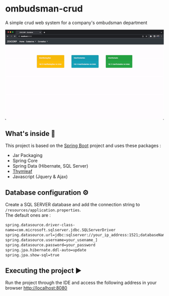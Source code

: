 # ombudsman-crud

A simple crud web system for a company's ombudsman department

![](/src/doc/web-system.gif)

## What's inside 🤔
This project is based on the [Spring Boot](http://projects.spring.io/spring-boot/) project and uses these packages :
- Jar Packaging
- Spring Core
- Spring Data (Hibernate, SQL Server)
- [Thymleaf](https://thymeleaf.org)
- Javascript (Jquery & Ajax)

## Database configuration ⚙️
Create a SQL SERVER database and add the connection string to `/resources/application.properties`.  
The default ones are :

```properties
spring.datasource.driver-class-name=com.microsoft.sqlserver.jdbc.SQLServerDriver
spring.datasource.url=jdbc:sqlserver://your_ip_address:1521;databaseName=YOUR_DATABASE_NAME
spring.datasource.username=your_usename_]
spring.datasource.password=your_password
spring.jpa.hibernate.ddl-auto=update
spring.jpa.show-sql=true
```

## Executing the project ▶️
Run the project through the IDE and access the following address in your browser [http://localhost:8080](http://localhost:8080)
